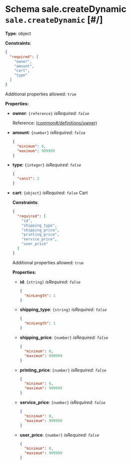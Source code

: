 # Schema sale.createDynamic `sale.createDynamic`  [#/]


**Type**: object





**Constraints**:

```json
{
  "required": [
    "owner",
    "amount",
    "cart",
    "type"
  ]
}
```


Additional properties allowed: `true`


**Properties:**


 - **owner**: `{reference}` *isRequired: `false`* 
    
    Reference: <a href="common.md#/definitions/owner">  (common#/definitions/owner)</a>
    
 - **amount**: `{number}` *isRequired: `false`* 
    ```json
    {
      "minimum": 0,
      "maximum": 999999
    }
    ```
    
 - **type**: `{integer}` *isRequired: `false`* 
    ```json
    {
      "const": 2
    }
    ```
    
 - **cart**: `{object}` *isRequired: `false`* Cart
    
    <a name="/properties/cart"/>
    
    
    
    
    
    **Constraints**:
    
    ```json
    {
      "required": [
        "id",
        "shipping_type",
        "shipping_price",
        "printing_price",
        "service_price",
        "user_price"
      ]
    }
    ```
    
    
    Additional properties allowed: `true`
    
    
    **Properties:**
    
    
     - **id**: `{string}` *isRequired: `false`* 
        ```json
        {
          "minLength": 1
        }
        ```
        
     - **shipping_type**: `{string}` *isRequired: `false`* 
        ```json
        {
          "minLength": 1
        }
        ```
        
     - **shipping_price**: `{number}` *isRequired: `false`* 
        ```json
        {
          "minimum": 0,
          "maximum": 999999
        }
        ```
        
     - **printing_price**: `{number}` *isRequired: `false`* 
        ```json
        {
          "minimum": 0,
          "maximum": 999999
        }
        ```
        
     - **service_price**: `{number}` *isRequired: `false`* 
        ```json
        {
          "minimum": 0,
          "maximum": 999999
        }
        ```
        
     - **user_price**: `{number}` *isRequired: `false`* 
        ```json
        {
          "minimum": 0,
          "maximum": 999999
        }
        ```
        
    
